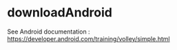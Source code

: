 # downloadAndroid

See Android documentation :
https://developer.android.com/training/volley/simple.html
